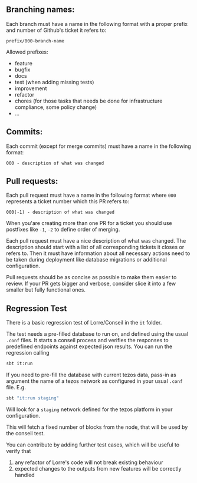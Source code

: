 Branching names:
----------------
Each branch must have a name in the following format with a proper prefix and number of Github's ticket it refers to:

```
prefix/000-branch-name
```

Allowed prefixes:
* feature
* bugfix
* docs
* test (when adding missing tests)
* improvement
* refactor
* chores (for those tasks that needs be done for infrastructure compliance, some policy change)
* ...

Commits:
---
Each commit (except for merge commits) must have a name in the following format:

```
000 - description of what was changed
```

Pull requests:
---
Each pull request must have a name in the following format where `000` represents a ticket number which this PR refers
to:
```
000(-1) - description of what was changed
```

When you'are creating more than one PR for a ticket you should use postfixes like `-1`, `-2` to define order of merging.

Each pull request must have a nice description of what was changed. The description should start with a list of all
corresponding tickets it closes or refers to. Then it must have information about all necessary actions need to be taken
during deployment like database migrations or additional configuration.

Pull requests should be as concise as possible to make them easier to review. If your PR gets bigger and verbose,
consider slice it into a few smaller but fully functional ones.

Regression Test
----------------

There is a basic regression test of Lorre/Conseil in the `it` folder.

The test needs a pre-filled database to run on, and defined using the usual `.conf` files. It starts a conseil process and verifies the responses to predefined endpoints against expected json results.
You can run the regression calling

```bash
sbt it:run
```

If you need to pre-fill the database with current tezos data, pass-in as argument the name of a tezos network as configured in your usual `.conf` file. E.g.

```bash
sbt "it:run staging"
```
Will look for a `staging` network defined for the tezos platform in your configuration.

This will fetch a fixed number of blocks from the node, that will be used by the conseil test.

You can contribute by adding further test cases, which will be useful to verify that
1. any refactor of Lorre's code will not break existing behaviour
2. expected changes to the outputs from new features will be correctly handled